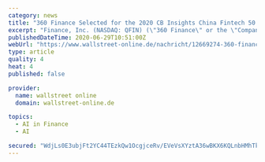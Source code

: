 ```yaml
---
category: news
title: "360 Finance Selected for the 2020 CB Insights China Fintech 50 List"
excerpt: "Finance, Inc. (NASDAQ: QFIN) (\"360 Finance\" or the \"Company\"), a leading digital consumer finance platform, today announced that it has been selected for the 2020 CB Insights China Fintech 50 List (the “List”)."
publishedDateTime: 2020-06-29T10:51:00Z
webUrl: "https://www.wallstreet-online.de/nachricht/12669274-360-finance-selected-for-the-2020-cb-insights-china-fintech-50-list/all"
type: article
quality: 4
heat: 4
published: false

provider:
  name: wallstreet online
  domain: wallstreet-online.de

topics:
  - AI in Finance
  - AI

secured: "WdjLs0E3ubjFt2YC44TEzkQw1OcgjceRv/EVeVsXYztA36wBKX6KQLnbHMhTklfFMiNxBnfpM/o2I5RdSP8cTvp34mdeSi3Xek9A3L4+EO45IkqnKkKcJ++oXHy1Caxx6I4eQIW2FdHLZFv7oHQ8YZNVtjdpwe3cKX+xlg7d8qG0j5g8/Bh7UF1b8exm2ro5X6B2mu+RwdgMvVqH2nC+TD2iTt1VM3VfthbVR/AjwzMBwowpAmFMiZyYhcSriNvFiJu929aiRTgNV74XLCG33io/rB61k9VUnYGSSsjVRTUGnl7v785iqdOV7+gDMfAPoCeUyXN9VodU33W3oyUF5g==;q2im0lBTv5xqXTFp3YAYdA=="
---
```


